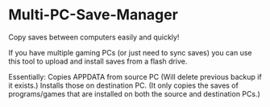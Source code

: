 # Multi-PC-Save-Manager
Copy saves between computers easily and quickly!

If you have multiple gaming PCs (or just need to sync saves) you can use this tool to upload and install saves from a flash drive.

Essentially:
Copies APPDATA from source PC (Will delete previous backup if it exists.)
Installs those on destination PC. (It only copies the saves of programs/games that are installed on both the source and destination PCs.)
